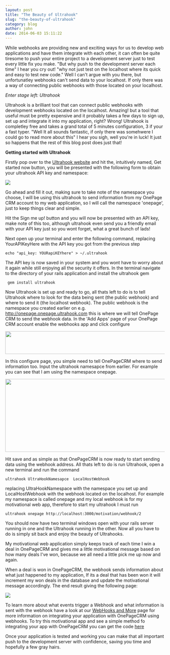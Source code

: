 ```yaml
---
layout: post
title: "The Beauty of Ultrahook"
slug: "the-beauty-of-ultrahook"
category: blog
author: john
date: 2014-06-03 15:11:22
---
```




While webhooks are providing new and exciting ways for us to develop web applications and have them integrate with each other, it can often be quite tiresome to push your entire project to a development server just to test every little fix you make. 
"But why push to the development server each time" I hear you cry out! 
"why not just test on the localhost where its quick and easy to test new code." Well I can't argue with you there, but unfortunatley webhooks can't send data to your localhost. If only there was a way of connecting public webhooks with those located on your localhost.

*Enter stage left: Ultrahook*

Ultrahook is a brilliant tool that can connect public webhooks with development webhooks located on the localhost. Amazing! but a tool that useful must be pretty expensive and it probably takes a few days to sign up, set up and integrate it into my application, right?
Wrong! Ultrahook is completley free and takes a grand total of 5 minutes configuration, 3 if your a fast typer.
 "Well It all sounds fantastic, if only there was somehwere I could go to read more about this" I hear you sigh, well you're in luck! It just so happens that the rest of this blog post does just that!

**Getting started with Ultrahook**

Firstly pop over to the [Ultrahook website][1] and hit the, intuitively named, Get started now button, you will be presented with the following form to obtain your  ultrahook API key and namespace:

<img src='http://i60.tinypic.com/344z15j.png'>


Go ahead and fill it out, making sure to take note of the namespace you choose, I will be using this ultrahook to send information from my OnePage CRM account to my web application, so I will call the namespace 'onepage', just to keep things clear and simple.

Hit the Sign me up! button and you will now be presented with an API key, make note of this too, although ultrahook even send you a friendly email with your API key just so you wont forget, what a great bunch of lads!

Next open up your terminal and enter the following command, replacing YourAPIKeyHere with the API key you got from the previous step

    echo "api_key: YOURapiKEYhere" > ~/.ultrahook

The API key is now saved in your system and you wont have to worry about it again while still enjoying all the security it offers. In the terminal navigate to the directory of your rails application and install the ultrahook gem

     gem install ultrahook

Now Ultrahook is set up and ready to go, all thats left to do is to tell Ultrahook where to look for the data being sent (the public webhook) and where to send it (the localhost webhook). The public webhook is the namespace you created earlier on e.g. http://onepage.onepage.ultrahook.com this is where we will tell OnePage CRM to send the webhook data. In the 'Add Apps' page of your OnePage CRM account enable the webhooks app and click configure

<img src="http://i62.tinypic.com/2rwxr8n.png"  height="72" width="612">


In this configure page, you simple need to tell OnePageCRM where to send information too. Input the ultrahook namesapce from earlier. For example you can see that I am using the namespace onepage.

<img src="http://i62.tinypic.com/2i91kyu.png"  height="231" width="612">

Hit save and as simple as that OnePageCRM is now ready to start sending data using the webhook address. All thats left to do is run Ultrahook, open a new terminal and run the command 

    ultrahook UltraHookNamesapce  LocalHostWebhook

replacing UltraHookNamespace with the namespace you set up and LocalHostWebhook with the webhook located on the localhost. For example my namespace is called onepage and my local webhook is for my motivational web app, therefore to start my ultrahook I must run 

    ultrahook onepage http://localhost:3000/motivation/webhook/2

You should now have two terminal windows open with your rails server running in one and the Ultrahook running in the other. Now all you have to do is simply sit back and enjoy the beauty of Ultrahooks.

My motivational web application simply keeps track of each time I win a deal in OnePageCRM and gives me a little motivational message based on how many deals I've won, because we all need a little pick me up now and again.

When a deal is won in OnePageCRM, the webhook sends information about what just happened to my application, If its a deal that has been won it will increment my won deals in the database and update the motivational message accordingly. The end result giving the following page:

<img src="http://i61.tinypic.com/25hpzr9.png">

To learn more about what events trigger a Webhook and what information is sent with the webhook have a look at our [WebHooks and More][2] page for more information on integrating your application with OnePageCRM using webhooks. To try this motivational app and see a simple method fo integrating your app with OnePageCRM you can get the code [here][3]

Once your application is tested and  working you can make that all important push to the development server with confidence, saving you time and hopefully a few gray hairs.
      


  [1]: http://www.ultrahook.com/
  [2]: http://developer.onepagecrm.com/webhooksmore/
  [3]: https://github.com/JohnMaguir/motivationalApp.git
